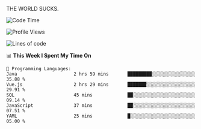 THE WORLD SUCKS.

<!--START_SECTION:waka-->
![Code Time](http://img.shields.io/badge/Code%20Time-1%2C183%20hrs%2050%20mins-blue)

![Profile Views](http://img.shields.io/badge/Profile%20Views-0-blue)

![Lines of code](https://img.shields.io/badge/From%20Hello%20World%20I%27ve%20Written-1.6%20million%20lines%20of%20code-blue)

📊 **This Week I Spent My Time On** 

```text
💬 Programming Languages: 
Java                     2 hrs 59 mins       █████████░░░░░░░░░░░░░░░░   35.88 % 
Vue.js                   2 hrs 29 mins       ███████░░░░░░░░░░░░░░░░░░   29.91 % 
SQL                      45 mins             ██░░░░░░░░░░░░░░░░░░░░░░░   09.14 % 
JavaScript               37 mins             ██░░░░░░░░░░░░░░░░░░░░░░░   07.51 % 
YAML                     25 mins             █░░░░░░░░░░░░░░░░░░░░░░░░   05.00 % 
```


<!--END_SECTION:waka-->
